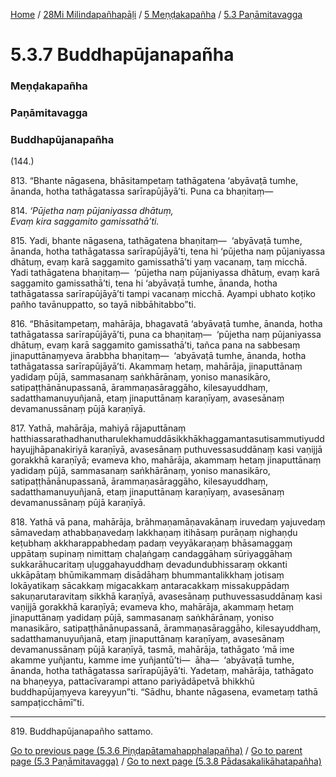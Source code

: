 
[Home](/) / [28Mi Milindapañhapāḷi](../../../28Mi.md) / [5 Meṇḍakapañha](../../5.md) / [5.3 Paṇāmitavagga](../5.3.md)

# 5.3.7 Buddhapūjanapañha

### Meṇḍakapañha

### Paṇāmitavagga

### Buddhapūjanapañha

(144.)

813\. “Bhante nāgasena, bhāsitampetaṃ tathāgatena ‘abyāvaṭā tumhe, ānanda, hotha tathāgatassa sarīrapūjāyā’ti. Puna ca bhaṇitaṃ—

814\. _‘Pūjetha naṃ pūjaniyassa dhātuṃ,_  
_Evaṃ kira saggamito gamissathā’ti._  


815\. Yadi, bhante nāgasena, tathāgatena bhaṇitaṃ—  ‘abyāvaṭā tumhe, ānanda, hotha tathāgatassa sarīrapūjāyā’ti, tena hi ‘pūjetha naṃ pūjaniyassa dhātuṃ, evaṃ karā saggamito gamissathā’ti yaṃ vacanaṃ, taṃ micchā. Yadi tathāgatena bhaṇitaṃ—  ‘pūjetha naṃ pūjaniyassa dhātuṃ, evaṃ karā saggamito gamissathā’ti, tena hi ‘abyāvaṭā tumhe, ānanda, hotha tathāgatassa sarīrapūjāyā’ti tampi vacanaṃ micchā. Ayampi ubhato koṭiko pañho tavānuppatto, so tayā nibbāhitabbo”ti.

816\. “Bhāsitampetaṃ, mahārāja, bhagavatā ‘abyāvaṭā tumhe, ānanda, hotha tathāgatassa sarīrapūjāyā’ti, puna ca bhaṇitaṃ—  ‘pūjetha naṃ pūjaniyassa dhātuṃ, evaṃ karā saggamito gamissathā’ti, tañca pana na sabbesaṃ jinaputtānaṃyeva ārabbha bhaṇitaṃ—  ‘abyāvaṭā tumhe, ānanda, hotha tathāgatassa sarīrapūjāyā’ti. Akammaṃ hetaṃ, mahārāja, jinaputtānaṃ yadidaṃ pūjā, sammasanaṃ saṅkhārānaṃ, yoniso manasikāro, satipaṭṭhānānupassanā, ārammaṇasāraggāho, kilesayuddhaṃ, sadatthamanuyuñjanā, etaṃ jinaputtānaṃ karaṇīyaṃ, avasesānaṃ devamanussānaṃ pūjā karaṇīyā.

817\. Yathā, mahārāja, mahiyā rājaputtānaṃ hatthiassarathadhanutharulekhamuddāsikkhākhaggamantasutisammutiyuddhayujjhāpanakiriyā karaṇīyā, avasesānaṃ puthuvessasuddānaṃ kasi vaṇijjā gorakkhā karaṇīyā; evameva kho, mahārāja, akammaṃ hetaṃ jinaputtānaṃ yadidaṃ pūjā, sammasanaṃ saṅkhārānaṃ, yoniso manasikāro, satipaṭṭhānānupassanā, ārammaṇasāraggāho, kilesayuddhaṃ, sadatthamanuyuñjanā, etaṃ jinaputtānaṃ karaṇīyaṃ, avasesānaṃ devamanussānaṃ pūjā karaṇīyā.

818\. Yathā vā pana, mahārāja, brāhmaṇamāṇavakānaṃ iruvedaṃ yajuvedaṃ sāmavedaṃ athabbaṇavedaṃ lakkhaṇaṃ itihāsaṃ purāṇaṃ nighaṇḍu keṭubhaṃ akkharappabhedaṃ padaṃ veyyākaraṇaṃ bhāsamaggaṃ uppātaṃ supinaṃ nimittaṃ chaḷaṅgaṃ candaggāhaṃ sūriyaggāhaṃ sukkarāhucaritaṃ uḷuggahayuddhaṃ devadundubhissaraṃ okkanti ukkāpātaṃ bhūmikammaṃ disādāhaṃ bhummantalikkhaṃ jotisaṃ lokāyatikaṃ sācakkaṃ migacakkaṃ antaracakkaṃ missakuppādaṃ sakuṇarutaravitaṃ sikkhā karaṇīyā, avasesānaṃ puthuvessasuddānaṃ kasi vaṇijjā gorakkhā karaṇīyā; evameva kho, mahārāja, akammaṃ hetaṃ jinaputtānaṃ yadidaṃ pūjā, sammasanaṃ saṅkhārānaṃ, yoniso manasikāro, satipaṭṭhānānupassanā, ārammaṇasāraggāho, kilesayuddhaṃ, sadatthamanuyuñjanā, etaṃ jinaputtānaṃ karaṇīyaṃ, avasesānaṃ devamanussānaṃ pūjā karaṇīyā, tasmā, mahārāja, tathāgato ‘mā ime akamme yuñjantu, kamme ime yuñjantū’ti—  āha—  ‘abyāvaṭā tumhe, ānanda, hotha tathāgatassa sarīrapūjāyā’ti. Yadetaṃ, mahārāja, tathāgato na bhaṇeyya, pattacīvarampi attano pariyādāpetvā bhikkhū buddhapūjaṃyeva kareyyun”ti. “Sādhu, bhante nāgasena, evametaṃ tathā sampaṭicchāmī”ti.

---

819\. Buddhapūjanapañho sattamo.



[Go to previous page (5.3.6 Piṇḍapātamahapphalapañha)](5.3.6.md) / [Go to parent page (5.3 Paṇāmitavagga)](../5.3.md) / [Go to next page (5.3.8 Pādasakalikāhatapañha)](5.3.8.md)


